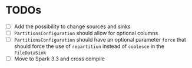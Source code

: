 # TODOs

- [ ] Add the possibility to change sources and sinks
- [ ] `PartitionsConfiguration` should allow for optional columns
- [ ] `PartitionsConfiguration` should have an optional parameter `force` that should force the use of `repartition` instead of `coalesce` in the `FileDataSink`
- [ ] Move to Spark 3.3 and cross compile 